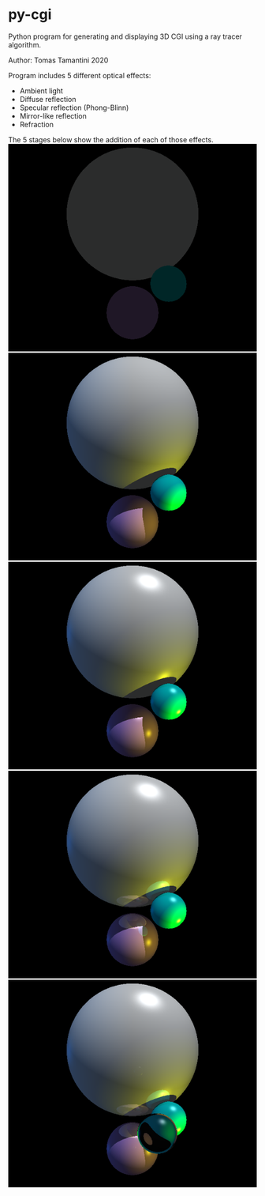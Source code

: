 # py-cgi
Python program for generating and displaying 3D CGI using a ray tracer algorithm.

Author: Tomas Tamantini 2020

Program includes 5 different optical effects:
* Ambient light
* Diffuse reflection
* Specular reflection (Phong-Blinn)
* Mirror-like reflection
* Refraction

The 5 stages below show the addition of each of those effects.
![Ambient](output/showcase/amb.png)
![Diffuse](output/showcase/diff.png)
![Specular](output/showcase/spec.png)
![Reflection](output/showcase/refl.png)
![Refraction](output/showcase/refr.png)